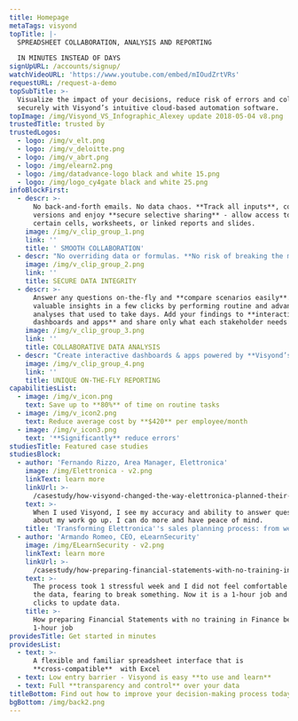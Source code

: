 ```yaml
---
title: Homepage
metaTags: visyond
topTitle: |-
  SPREADSHEET COLLABORATION, ANALYSIS AND REPORTING 

  IN MINUTES INSTEAD OF DAYS
signUpURL: /accounts/signup/
watchVideoURL: 'https://www.youtube.com/embed/mIOudZrtVRs'
requestURL: /request-a-demo
topSubTitle: >-
  Visualize the impact of your decisions, reduce risk of errors and collaborate
  securely with Visyond’s intuitive cloud-based automation software.
topImage: /img/Visyond_VS_Infographic_Alexey update 2018-05-04 v8.png
trustedTitle: trusted by
trustedLogos:
  - logo: /img/v_elt.png
  - logo: /img/v_deloitte.png
  - logo: /img/v_abrt.png
  - logo: /img/elearn2.png
  - logo: /img/datadvance-logo black and white 15.png
  - logo: /img/logo_cy4gate black and white 25.png
infoBlockFirst:
  - descr: >-
      No back-and-forth emails. No data chaos. **Track all inputs**, control
      versions and enjoy **secure selective sharing** - allow access to only
      certain cells, worksheets, or linked reports and slides.
    image: /img/v_clip_group_1.png
    link: ''
    title: ' SMOOTH COLLABORATION'
  - descr: "No overriding data or formulas. **No risk of breaking the model and calculations**. Granular permission control, dependency and error root cause analysis will minimize errors and give you peace of mind.\r\n"
    image: /img/v_clip_group_2.png
    link: ''
    title: SECURE DATA INTEGRITY
  - descr: >-
      Answer any questions on-the-fly and **compare scenarios easily**. Gain
      valuable insights in a few clicks by performing routine and advanced
      analyses that used to take days. Add your findings to **interactive
      dashboards and apps** and share only what each stakeholder needs to see.
    image: /img/v_clip_group_3.png
    link: ''
    title: COLLABORATIVE DATA ANALYSIS
  - descr: "Create interactive dashboards & apps powered by **Visyond’s spreadsheet calculation engine** without programming. Share the results safely without the risk of damaging or losing any data whilst preparing data presentations, **visualizations** and reports in a few simple steps. \r\n"
    image: /img/v_clip_group_4.png
    link: ''
    title: UNIQUE ON-THE-FLY REPORTING
capabilitiesList:
  - image: /img/v_icon.png
    text: Save up to **80%** of time on routine tasks
  - image: /img/v_icon2.png
    text: Reduce average cost by **$420** per employee/month
  - image: /img/v_icon3.png
    text: '**Significantly** reduce errors'
studiesTitle: Featured case studies
studiesBlock:
  - author: 'Fernando Rizzo, Area Manager, Elettronica'
    image: /img/Elettronica - v2.png
    linkText: learn more
    linkUrl: >-
      /casestudy/how-visyond-changed-the-way-elettronica-planned-their-sales-and-shortened-the-process-from-weeks-to-hours/
    text: >-
      When I used Visyond, I see my accuracy and ability to answer questions
      about my work go up. I can do more and have peace of mind.
    title: 'Transforming Elettronica''s sales planning process: from weeks to hours'
  - author: 'Armando Romeo, CEO, eLearnSecurity'
    image: /img/ELearnSecurity - v2.png
    linkText: learn more
    linkUrl: >-
      /casestudy/how-preparing-financial-statements-with-no-training-in-finance-became-a-1-hour-job/
    text: >-
      The process took 1 stressful week and I did not feel comfortable to update
      the data, fearing to break something. Now it is a 1-hour job and a few
      clicks to update data.
    title: >-
      How preparing Financial Statements with no training in Finance became a
      1-hour job
providesTitle: Get started in minutes
providesList:
  - text: >-
      A flexible and familiar spreadsheet interface that is
      **cross-compatible**  with Excel
  - text: Low entry barrier - Visyond is easy **to use and learn**
  - text: Full **transparency and control** over your data
titleBottom: Find out how to improve your decision-making process today
bgBottom: /img/back2.png
---
```


